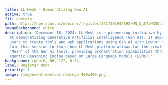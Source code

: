 ```yaml
---
title: LL-Mesh – Democratizing Gen AI
active: true
fit: contain
path: https://hpe.zoom.us/webinar/register/3917301947692/WN_Dg57aHX5QLeOWsWDtgfy1w
imageBackground: white
description: 'December 18, 2024: LL-Mesh is a pioneering initiative by HPE aimed
  at democratizing Generative Artificial Intelligence (Gen AI). It empowers
  users to create tools and web applications using Gen AI with Low or No Coding.
  Join this session to learn how LL-Mesh platform allows for the creation of a
  "Mesh" of the Gen AI tools, providing orchestration capabilities through an
  agentic Reasoning Engine based on Large Language Models (LLMs).'
background: rgba(0, 86, 122, 0.8);
label: Register Now!
priority: 1
image: /img/event-meetups-newlogo-400x400.png
---
```

